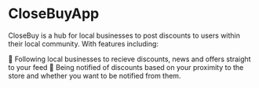 # CloseBuyApp
CloseBuy is a hub for local businesses to post discounts to users within their local community. With features including:

📍 Following local businesses to recieve discounts, news and offers straight to your feed
💬 Being notified of discounts based on your proximity to the store and whether you want to be notified from them.
